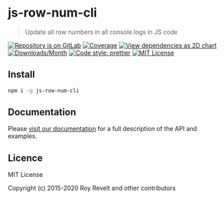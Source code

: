 # js-row-num-cli

> Update all row numbers in all console.logs in JS code

[![Repository is on GitLab][gitlab-img]][gitlab-url]
[![Coverage][cov-img]][cov-url]
[![View dependencies as 2D chart][deps2d-img]][deps2d-url]
[![Downloads/Month][downloads-img]][downloads-url]
[![Code style: prettier][prettier-img]][prettier-url]
[![MIT License][license-img]][license-url]

## Install

```bash
npm i -g js-row-num-cli
```

## Documentation

Please [visit our documentation](https://codsen.com/os/js-row-num-cli/) for a full description of the API and examples.

## Licence

MIT License

Copyright (c) 2015-2020 Roy Revelt and other contributors

[gitlab-img]: https://img.shields.io/badge/repo-on%20GitLab-brightgreen.svg?style=flat-square
[gitlab-url]: https://gitlab.com/codsen/codsen/tree/master/packages/js-row-num-cli
[cov-img]: https://img.shields.io/badge/coverage-83.67%25-yellow.svg?style=flat-square
[cov-url]: https://gitlab.com/codsen/codsen/tree/master/packages/js-row-num-cli
[deps2d-img]: https://img.shields.io/badge/deps%20in%202D-see_here-08f0fd.svg?style=flat-square
[deps2d-url]: http://npm.anvaka.com/#/view/2d/js-row-num-cli
[downloads-img]: https://img.shields.io/npm/dm/js-row-num-cli.svg?style=flat-square
[downloads-url]: https://npmcharts.com/compare/js-row-num-cli
[prettier-img]: https://img.shields.io/badge/code_style-prettier-ff69b4.svg?style=flat-square
[prettier-url]: https://prettier.io
[license-img]: https://img.shields.io/badge/licence-MIT-51c838.svg?style=flat-square
[license-url]: https://gitlab.com/codsen/codsen/blob/master/LICENSE
